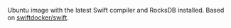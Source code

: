 Ubuntu image with the latest Swift compiler and RocksDB installed. Based on [swiftdocker/swift](https://github.com/swiftdocker/docker-swift).
